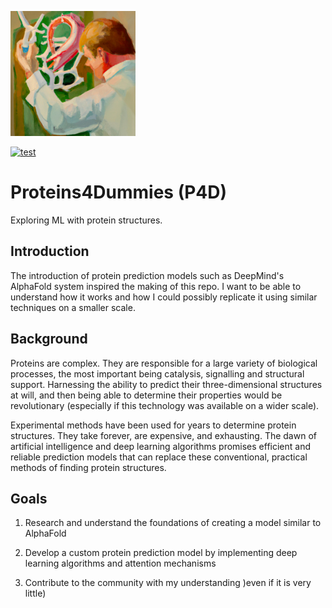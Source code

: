 <p align="left">
  <img src="https://github.com/ajschof/Proteins4Dummies/blob/main/images/ai_logo.png?raw=true" alt="AI logo" height="200" width="200">
</p>

[![test](https://img.shields.io/badge/Python-3.10.10-blue?style=flat-square&logo=python)](https://www.python.org/downloads/release/python-31010/)

# Proteins4Dummies (P4D)
Exploring ML with protein structures.

## Introduction
The introduction of protein prediction models such as DeepMind's AlphaFold system inspired the making of this repo. I want to be able to understand how it works and how I could possibly replicate it using similar techniques on a smaller scale.

## Background

Proteins are complex. They are responsible for a large variety of biological processes, the most important being catalysis, signalling and structural support. Harnessing the ability to predict their three-dimensional structures at will, and then being able to determine their properties would be revolutionary (especially if this technology was available on a wider scale).

Experimental methods have been used for years to determine protein structures. They take forever, are expensive, and exhausting. The dawn of artificial intelligence and deep learning algorithms promises efficient and reliable prediction models that can replace these conventional, practical methods of finding protein structures.

## Goals

1. Research and understand the foundations of creating a model similar to AlphaFold

2. Develop a custom protein prediction model by implementing deep learning algorithms and attention mechanisms

3. Contribute to the community with my understanding )even if it is very little)
